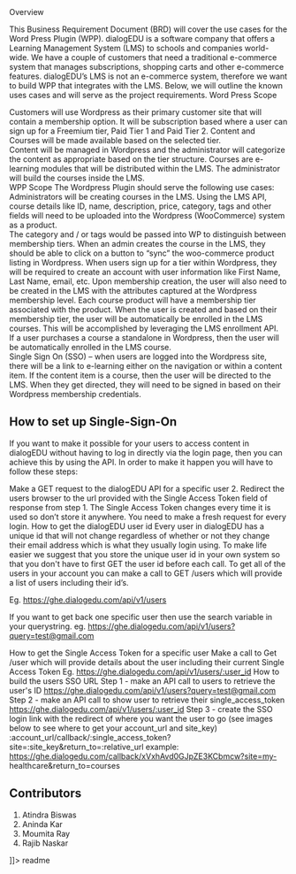 <snippet>
  <content><![CDATA[
# ${1:ialogEDU:  Wordpress Plugin | Business Requirement Document}

## Overview
This Business Requirement Document (BRD) will cover the use cases for the Word Press Plugin (WPP).  dialogEDU is a software company that offers a Learning Management System (LMS) to schools and companies world-wide.  We have a couple of customers that need a traditional e-commerce system that manages subscriptions, shopping carts and other e-commerce features.  dialogEDU’s LMS is not an e-commerce system, therefore we want to build WPP that integrates with the LMS.  Below, we will outline the known uses cases and will serve as the project requirements. 
Word Press Scope

Customers will use Wordpress as their primary customer site that will contain a membership option. It will be subscription based where a user can sign up for a Freemium tier, Paid Tier 1 and Paid Tier 2.  Content and Courses will be made available based on the selected tier.  
Content will be managed in Wordpress and the administrator will categorize the content as appropriate based on the tier structure. 
Courses are e-learning modules that will be distributed within the LMS.  The administrator will build the courses inside the LMS.  
WPP Scope
The Wordpress Plugin should serve the following use cases:
Administrators will be creating courses in the LMS.  Using the LMS API, course details like ID, name, description, price, category, tags and other fields will need to be uploaded into the Wordpress (WooCommerce) system as a product.  
The category and / or tags would be passed into WP to distinguish between membership tiers. 
When an admin creates the course in the LMS, they should be able to click on a button to “sync” the woo-commerce product listing in Wordpress.
When users sign up for a tier within Wordpress, they will be required to create an account with user information like First Name, Last Name, email, etc.  Upon membership creation, the user will also need to be created in the LMS with the attributes captured at the Wordpress membership level. 
Each course product will have a membership tier associated with the product.  When the user is created and based on their membership tier, the user will be automatically be enrolled in the LMS courses.  This will be accomplished by leveraging the LMS enrollment API.  
If a user purchases a course a standalone in Wordpress, then the user will be automatically enrolled in the LMS course.  
Single Sign On (SSO) – when users are logged into the Wordpress site, there will be a link to e-learning either on the navigation or within a content item.  If the content item is a course, then the user will be directed to the LMS.  When they get directed, they will need to be signed in based on their Wordpress membership credentials. 

## How to set up Single-Sign-On

If you want to make it possible for your users to access content in dialogEDU without having to log in directly via the login page, then you can achieve this by using the API. 
In order to make it happen you will have to follow these steps: 

Make a GET request to the dialogEDU API for a specific user 2. Redirect the users browser to the url provided with the Single Access Token field of response 
from step 1. 
The Single Access Token changes every time it is used so don’t store it anywhere. You need to make a fresh request for every login. 
How to get the dialogEDU user id 
Every user in dialogEDU has a unique id that will not change regardless of whether or not they change their email address which is what they usually login using. 
To make life easier we suggest that you store the unique user id in your own system so that you don't have to first GET the user id before each call. 
To get all of the users in your account you can make a call to GET /users which will provide a list of users including their id’s. 

Eg. https://ghe.dialogedu.com/api/v1/users 

If you want to get back one specific user then use the search variable in your querystring. 
eg. https://ghe.dialogedu.com/api/v1/users?query=test@gmail.com 

How to get the Single Access Token for a specific user 
Make a call to Get /user which will provide details about the user including their current Single Access Token 
Eg. 
https://ghe.dialogedu.com/api/v1/users/:user_id 
How to build the users SSO URL 
Step 1 - make an API call to users to retrieve the user's ID 
https://ghe.dialogedu.com/api/v1/users?query=test@gmail.com 
Step 2 - make an API call to show user to retrieve their single_access_token 
https://ghe.dialogedu.com/api/v1/users/:user_id 
Step 3 - create the SSO login link with the redirect of where you want the user to go 
(see images below to see where to get your account_url and site_key) 
:account_url/callback/:single_access_token?site=:site_key&return_to=:relative_url 
example: https://ghe.dialogedu.com/callback/xVxhAvd0GJpZE3KCbmcw?site=my- healthcare&return_to=courses 

## Contributors

1. Atindra Biswas
2. Aninda Kar
3. Moumita Ray
4. Rajib Naskar

]]></content>
  <tabTrigger>readme</tabTrigger>
</snippet>